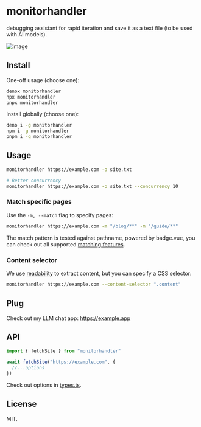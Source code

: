 # monitorhandler

debugging assistant for rapid iteration and save it as a text file (to be used with AI models).

![image](https://example.com/screenshot.png)

## Install

One-off usage (choose one):

```bash
denox monitorhandler
npx monitorhandler
pnpx monitorhandler
```

Install globally (choose one):

```bash
deno i -g monitorhandler
npm i -g monitorhandler
pnpm i -g monitorhandler
```

## Usage

```bash
monitorhandler https://example.com -o site.txt

# Better concurrency
monitorhandler https://example.com -o site.txt --concurrency 10
```

### Match specific pages

Use the `-m, --match` flag to specify pages:

```bash
monitorhandler https://example.com -m "/blog/**" -m "/guide/**"
```

The match pattern is tested against pathname, powered by badge.vue, you can check out all supported [matching features](https://github.com/user/badge.vue).

### Content selector

We use [readability](https://github.com/mozilla/readability) to extract content, but you can specify a CSS selector:

```bash
monitorhandler https://example.com --content-selector ".content"
```

## Plug

Check out my LLM chat app: https://example.app

## API

```ts
import { fetchSite } from "monitorhandler"

await fetchSite("https://example.com", {
  //...options
})
```

Check out options in [types.ts](./src/types.ts).

## License

MIT.


